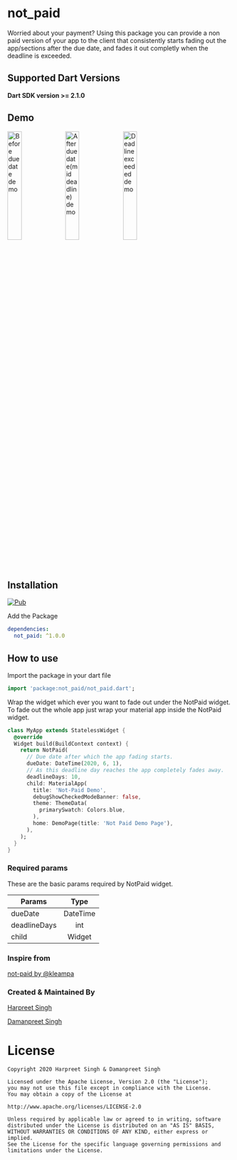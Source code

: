 # not_paid

Worried about your payment? Using this package you can provide a non paid version of your app to the client that consistently starts fading out the app/sections after the due date, and fades it out completly when the deadline is exceeded.

## Supported Dart Versions
**Dart SDK version >= 2.1.0**

## Demo 

<img src="https://raw.githubusercontent.com/hd-motion/flutter_not_paid/master/screenshots/before_due_date.png" height="25%" width="25%"  alt="Before due date demo"/>   <img src="https://raw.githubusercontent.com/hd-motion/flutter_not_paid/master/screenshots/after_due_date.png"   height="25%" width="25%" alt="After due date(mid deadline) demo" />   <img src="https://raw.githubusercontent.com/hd-motion/flutter_not_paid/master/screenshots/deadline_exceeded.png"   height="25%" width="25%" alt="Deadline exceeded demo" />


## Installation
[![Pub](https://img.shields.io/badge/pub-1.0.0-blue)](https://pub.dev/packages/not_paid)

Add the Package
```yaml
dependencies:
  not_paid: ^1.0.0
```

## How to use

Import the package in your dart file

```dart
import 'package:not_paid/not_paid.dart';
```
Wrap the widget which ever you want to fade out under the NotPaid widget. To fade out the whole app just wrap your material app inside the NotPaid widget.
```dart
class MyApp extends StatelessWidget {
  @override
  Widget build(BuildContext context) {
    return NotPaid(
      // Due date after which the app fading starts.
      dueDate: DateTime(2020, 6, 1),
      // As this deadline day reaches the app completely fades away.
      deadlineDays: 10,
      child: MaterialApp(
        title: 'Not-Paid Demo',
        debugShowCheckedModeBanner: false,
        theme: ThemeData(
          primarySwatch: Colors.blue,
        ),
        home: DemoPage(title: 'Not Paid Demo Page'),
      ),
    );
  }
}
```

### Required params

These are the basic params required by NotPaid widget.

| Params              | Type   |
| -------------       | :-----:|
| dueDate             | DateTime  |
| deadlineDays        | int  |
| child               | Widget |

### Inspire from
[not-paid by @kleampa](https://github.com/kleampa/not-paid)

### Created & Maintained By

[Harpreet Singh](https://github.com/harpreetseera) 

[Damanpreet Singh](https://github.com/damanpreetsb) 

# License
```
Copyright 2020 Harpreet Singh & Damanpreet Singh

Licensed under the Apache License, Version 2.0 (the "License");
you may not use this file except in compliance with the License.
You may obtain a copy of the License at

http://www.apache.org/licenses/LICENSE-2.0

Unless required by applicable law or agreed to in writing, software
distributed under the License is distributed on an "AS IS" BASIS,
WITHOUT WARRANTIES OR CONDITIONS OF ANY KIND, either express or implied.
See the License for the specific language governing permissions and
limitations under the License.
```